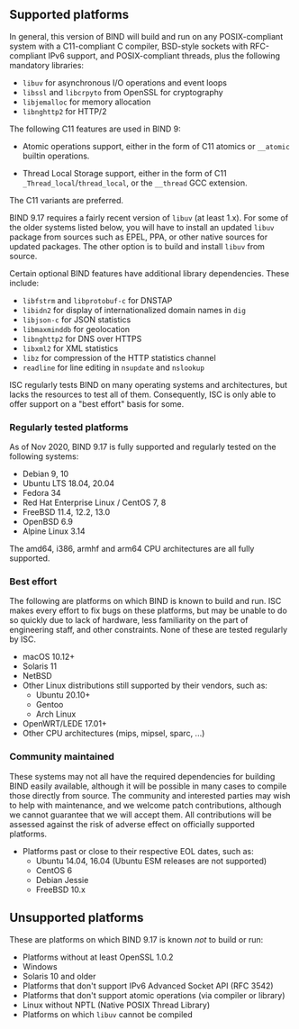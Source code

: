 <!--
 - Copyright (C) Internet Systems Consortium, Inc. ("ISC")
 -
 - This Source Code Form is subject to the terms of the Mozilla Public
 - License, v. 2.0. If a copy of the MPL was not distributed with this
 - file, You can obtain one at http://mozilla.org/MPL/2.0/.
 -
 - See the COPYRIGHT file distributed with this work for additional
 - information regarding copyright ownership.
-->
## Supported platforms

In general, this version of BIND will build and run on any POSIX-compliant
system with a C11-compliant C compiler, BSD-style sockets with RFC-compliant
IPv6 support, and POSIX-compliant threads, plus the following mandatory
libraries:

- `libuv` for asynchronous I/O operations and event loops
- `libssl` and `libcrpyto` from OpenSSL for cryptography
- `libjemalloc` for memory allocation
- `libnghttp2` for HTTP/2

The following C11 features are used in BIND 9:

* Atomic operations support, either in the form of C11 atomics or
  `__atomic` builtin operations.

* Thread Local Storage support, either in the form of C11
  `_Thread_local`/`thread_local`, or the `__thread` GCC extension.

The C11 variants are preferred.

BIND 9.17 requires a fairly recent version of `libuv` (at least 1.x).  For
some of the older systems listed below, you will have to install an updated
`libuv` package from sources such as EPEL, PPA, or other native sources for
updated packages. The other option is to build and install `libuv` from
source.

Certain optional BIND features have additional library dependencies.
These include:

* `libfstrm` and `libprotobuf-c` for DNSTAP
* `libidn2` for display of internationalized domain names in `dig`
* `libjson-c` for JSON statistics
* `libmaxminddb` for geolocation
* `libnghttp2` for DNS over HTTPS
* `libxml2` for XML statistics
* `libz` for compression of the HTTP statistics channel
* `readline` for line editing in `nsupdate` and `nslookup`

ISC regularly tests BIND on many operating systems and architectures, but
lacks the resources to test all of them. Consequently, ISC is only able to
offer support on a "best effort" basis for some.

### Regularly tested platforms

As of Nov 2020, BIND 9.17 is fully supported and regularly tested on the
following systems:

* Debian 9, 10
* Ubuntu LTS 18.04, 20.04
* Fedora 34
* Red Hat Enterprise Linux / CentOS 7, 8
* FreeBSD 11.4, 12.2, 13.0
* OpenBSD 6.9
* Alpine Linux 3.14

The amd64, i386, armhf and arm64 CPU architectures are all fully supported.

### Best effort

The following are platforms on which BIND is known to build and run.
ISC makes every effort to fix bugs on these platforms, but may be unable
to do so quickly due to lack of hardware, less familiarity on the part
of engineering staff, and other constraints. None of these are tested
regularly by ISC.

* macOS 10.12+
* Solaris 11
* NetBSD
* Other Linux distributions still supported by their vendors, such as:
    * Ubuntu 20.10+
    * Gentoo
    * Arch Linux
* OpenWRT/LEDE 17.01+
* Other CPU architectures (mips, mipsel, sparc, ...)

### Community maintained

These systems may not all have the required dependencies for building BIND
easily available, although it will be possible in many cases to compile
those directly from source. The community and interested parties may wish
to help with maintenance, and we welcome patch contributions, although we
cannot guarantee that we will accept them.  All contributions will be
assessed against the risk of adverse effect on officially supported
platforms.

* Platforms past or close to their respective EOL dates, such as:
    * Ubuntu 14.04, 16.04 (Ubuntu ESM releases are not supported)
    * CentOS 6
    * Debian Jessie
    * FreeBSD 10.x

## Unsupported platforms

These are platforms on which BIND 9.17 is known *not* to build or run:

* Platforms without at least OpenSSL 1.0.2
* Windows
* Solaris 10 and older
* Platforms that don't support IPv6 Advanced Socket API (RFC 3542)
* Platforms that don't support atomic operations (via compiler or library)
* Linux without NPTL (Native POSIX Thread Library)
* Platforms on which `libuv` cannot be compiled

